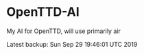 # OpenTTD-AI
My AI for OpenTTD, will use primarily air

Latest backup: Sun Sep 29 19:46:01 UTC 2019
